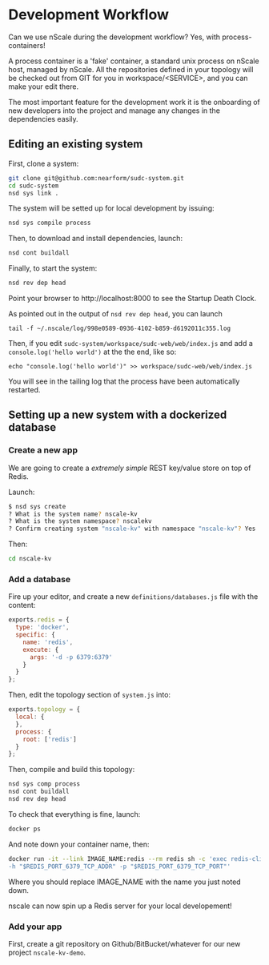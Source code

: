 Development Workflow
====================

Can we use nScale during the development workflow? Yes, with
process-containers!

A process container is a 'fake' container, a standard unix process on
nScale host, managed by nScale. All the repositories defined in your
topology will be checked out from GIT for you in workspace/\<SERVICE\>,
and you can make your edit there.

The most important feature for the development work it is the onboarding
of new developers into the project and manage any changes in the
dependencies easily.


Editing an existing system
--------------------------

First, clone a system:

```bash
git clone git@github.com:nearform/sudc-system.git
cd sudc-system
nsd sys link .
```

The system will be setted up for local development by issuing:

```bash
nsd sys compile process
```

Then, to download and install dependencies, launch:

```bash
nsd cont buildall
```

Finally, to start the system:

```bash
nsd rev dep head
```

Point your browser to http://localhost:8000 to see the Startup Death
Clock.

As pointed out in the output of `nsd rev dep head`, you can launch

```
tail -f ~/.nscale/log/998e0589-0936-4102-b859-d6192011c355.log
```

Then, if you edit `sudc-system/workspace/sudc-web/web/index.js` and
add a `console.log('hello world')` at the the end, like so:

```
echo "console.log('hello world')" >> workspace/sudc-web/web/index.js
```

You will see in the tailing log that the process have been automatically
restarted.


Setting up a new system with a dockerized database
--------------------------------------------------

### Create a new app

We are going to create a _extremely simple_ REST key/value store on top of
Redis.

Launch:

```bash
$ nsd sys create
? What is the system name? nscale-kv
? What is the system namespace? nscalekv
? Confirm creating system "nscale-kv" with namespace "nscale-kv"? Yes
```

Then:

```bash
cd nscale-kv
```

### Add a database

Fire up your editor, and create a new `definitions/databases.js` file
with the content:

```js
exports.redis = {
  type: 'docker',
  specific: {
    name: 'redis',
    execute: {
      args: '-d -p 6379:6379'
    }
  }
};
```

Then, edit the topology section of `system.js` into:

```js
exports.topology = {
  local: {
  },
  process: {
    root: ['redis']
  }
};
```

Then, compile and build this topology:

```bash
nsd sys comp process
nsd cont buildall
nsd rev dep head
```

To check that everything is fine, launch:
```bash
docker ps
```

And note down your container name, then:

```bash
docker run -it --link IMAGE_NAME:redis --rm redis sh -c 'exec redis-cli
-h "$REDIS_PORT_6379_TCP_ADDR" -p "$REDIS_PORT_6379_TCP_PORT"'
```

Where you should replace IMAGE\_NAME with the name you just noted down.

nscale can now spin up a Redis server for your local developement!

### Add your app

First, create a git repository on Github/BitBucket/whatever for our new
project `nscale-kv-demo`.

